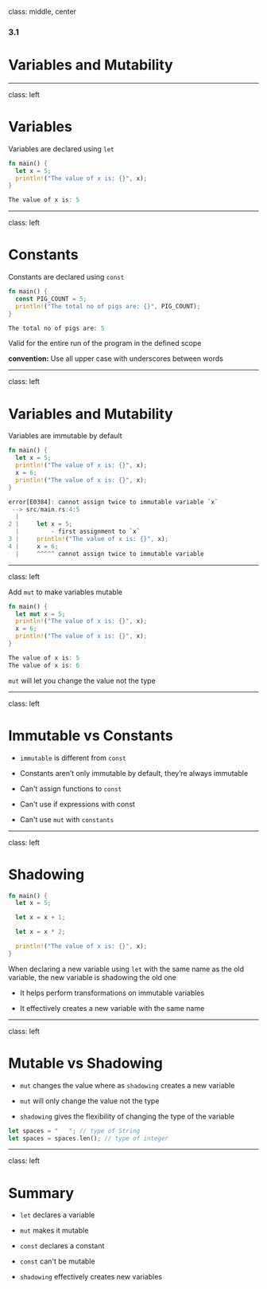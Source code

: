 
class: middle, center

### 3.1

# Variables and Mutability

---
class: left

# Variables

Variables are declared using `let`

```rust
fn main() {
  let x = 5;
  println!("The value of x is: {}", x);
}
```

```rust
The value of x is: 5
```

---
class: left

# Constants

Constants are declared using `const`

```rust
fn main() {
  const PIG_COUNT = 5;
  println!("The total no of pigs are: {}", PIG_COUNT);
}
```

```rust
The total no of pigs are: 5
```

Valid for the entire run of the program in the defined scope

**convention:** Use all upper case with underscores between words

---
class: left

# Variables and Mutability

Variables are immutable by default

```rust
fn main() {
  let x = 5;
  println!("The value of x is: {}", x);
  x = 6;
  println!("The value of x is: {}", x);
}
```

```rust
error[E0384]: cannot assign twice to immutable variable `x`
 --> src/main.rs:4:5
  |
2 |     let x = 5;
  |         - first assignment to `x`
3 |     println!("The value of x is: {}", x);
4 |     x = 6;
  |     ^^^^^ cannot assign twice to immutable variable
```

---
class: left

Add `mut` to make variables mutable

```rust
fn main() {
  let mut x = 5;
  println!("The value of x is: {}", x);
  x = 6;
  println!("The value of x is: {}", x);
}
```

```rust
The value of x is: 5
The value of x is: 6
```

`mut` will let you change the value not the type

---
class: left

# Immutable vs Constants

* `immutable` is different from `const`

* Constants aren’t only immutable by default, they’re always immutable

* Can't assign functions to `const`

* Can't use if expressions with const

* Can't use `mut` with `constants`

---
class: left

# Shadowing

```rust
fn main() {
  let x = 5;

  let x = x + 1;

  let x = x * 2;

  println!("The value of x is: {}", x);
}
```

When declaring a new variable using `let` with the same name as the old variable, 
the new variable is shadowing the old one

  * It helps perform transformations on immutable variables

  * It effectively creates a new variable with the same name

---
class: left

# Mutable vs Shadowing

* `mut` changes the value where as `shadowing` creates a new variable

* `mut` will only change the value not the type

* `shadowing` gives the flexibility of changing the type of the variable

```rust
let spaces = "   "; // type of String
let spaces = spaces.len(); // type of integer
```

---
class: left

# Summary

* `let` declares a variable

* `mut` makes it mutable 

* `const` declares a constant

* `const` can't be mutable

* `shadowing` effectively creates new variables
